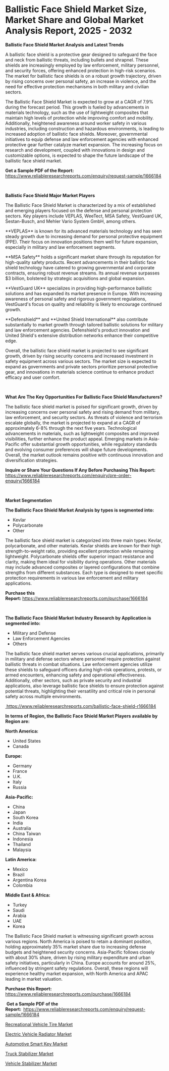<p><h1>Ballistic Face Shield Market Size, Market Share and Global Market Analysis Report, 2025 - 2032</h1></p><p><strong>Ballistic Face Shield Market Analysis and Latest Trends</strong></p>
<p><p>A ballistic face shield is a protective gear designed to safeguard the face and neck from ballistic threats, including bullets and shrapnel. These shields are increasingly employed by law enforcement, military personnel, and security forces, offering enhanced protection in high-risk scenarios. The market for ballistic face shields is on a robust growth trajectory, driven by rising concerns over personal safety, an increase in violence, and the need for effective protection mechanisms in both military and civilian sectors.</p><p>The Ballistic Face Shield Market is expected to grow at a CAGR of 7.9% during the forecast period. This growth is fueled by advancements in materials technology, such as the use of lightweight composites that maintain high levels of protection while improving comfort and mobility. Additionally, heightened awareness around worker safety in various industries, including construction and hazardous environments, is leading to increased adoption of ballistic face shields. Moreover, governmental initiatives to equip defense and law enforcement agencies with enhanced protective gear further catalyze market expansion. The increasing focus on research and development, coupled with innovations in design and customizable options, is expected to shape the future landscape of the ballistic face shield market.</p></p>
<p><strong>Get a Sample PDF of the Report:&nbsp;</strong> <a href="https://www.reliableresearchreports.com/enquiry/request-sample/1666184?utm_campaign=2104&utm_medium=2&utm_source=Github&utm_content=ia&utm_term=06022025&utm_id=ballistic-face-shield">https://www.reliableresearchreports.com/enquiry/request-sample/1666184</a></p>
<p>&nbsp;</p>
<p><strong>Ballistic Face Shield Major Market Players</strong></p>
<p><p>The Ballistic Face Shield Market is characterized by a mix of established and emerging players focused on the defense and personal protection sectors. Key players include VEPLAS, WeeTect, MSA Safety, VestGuard UK, Šestan-Busch, and Mehler Vario System GmbH, among others. </p><p>**VEPLAS** is known for its advanced materials technology and has seen steady growth due to increasing demand for personal protective equipment (PPE). Their focus on innovation positions them well for future expansion, especially in military and law enforcement segments.</p><p>**MSA Safety** holds a significant market share through its reputation for high-quality safety products. Recent advancements in their ballistic face shield technology have catered to growing governmental and corporate contracts, ensuring robust revenue streams. Its annual revenue surpasses $3 billion, bolstered by strategic acquisitions and global expansion.</p><p>**VestGuard UK** specializes in providing high-performance ballistic solutions and has expanded its market presence in Europe. With increasing awareness of personal safety and rigorous government regulations, VestGuard's focus on quality and reliability is likely to encourage continued growth.</p><p>**Defenshield** and **United Shield International** also contribute substantially to market growth through tailored ballistic solutions for military and law enforcement agencies. Defenshield's product innovation and United Shield's extensive distribution networks enhance their competitive edge.</p><p>Overall, the ballistic face shield market is projected to see significant growth, driven by rising security concerns and increased investment in safety equipment across various sectors. The market size is expected to expand as governments and private sectors prioritize personal protective gear, and innovations in materials science continue to enhance product efficacy and user comfort.</p></p>
<p>&nbsp;</p>
<p><strong>What Are The Key Opportunities For Ballistic Face Shield Manufacturers?</strong></p>
<p><p>The ballistic face shield market is poised for significant growth, driven by increasing concerns over personal safety and rising demand from military, law enforcement, and security sectors. As threats of violence and terrorism escalate globally, the market is projected to expand at a CAGR of approximately 6-8% through the next five years. Technological advancements in materials, such as lightweight composites and improved visibilities, further enhance the product appeal. Emerging markets in Asia-Pacific offer substantial growth opportunities, while regulatory standards and evolving consumer preferences will shape future developments. Overall, the market outlook remains positive with continuous innovation and diversification strategies.</p></p>
<p><strong>Inquire or Share Your Questions If Any Before Purchasing This Report:</strong> <a href="https://www.reliableresearchreports.com/enquiry/pre-order-enquiry/1666184?utm_campaign=2104&utm_medium=2&utm_source=Github&utm_content=ia&utm_term=06022025&utm_id=ballistic-face-shield">https://www.reliableresearchreports.com/enquiry/pre-order-enquiry/1666184</a></p>
<p>&nbsp;</p>
<p><strong>Market Segmentation</strong></p>
<p><strong>The Ballistic Face Shield Market Analysis by types is segmented into:</strong></p>
<p><ul><li>Kevlar</li><li>Polycarbonate</li><li>Other</li></ul></p>
<p><p>The ballistic face shield market is categorized into three main types: Kevlar, polycarbonate, and other materials. Kevlar shields are known for their high strength-to-weight ratio, providing excellent protection while remaining lightweight. Polycarbonate shields offer superior impact resistance and clarity, making them ideal for visibility during operations. Other materials may include advanced composites or layered configurations that combine strengths from different substances. Each type is designed to meet specific protection requirements in various law enforcement and military applications.</p></p>
<p><strong>Purchase this Report:&nbsp;</strong><a href="https://www.reliableresearchreports.com/purchase/1666184?utm_campaign=2104&utm_medium=2&utm_source=Github&utm_content=ia&utm_term=06022025&utm_id=ballistic-face-shield">https://www.reliableresearchreports.com/purchase/1666184</a></p>
<p>&nbsp;</p>
<p><strong>The Ballistic Face Shield Market Industry Research by Application is segmented into:</strong></p>
<p><ul><li>Military and Defense</li><li>Law Enforcement Agencies</li><li>Others</li></ul></p>
<p><p>The ballistic face shield market serves various crucial applications, primarily in military and defense sectors where personnel require protection against ballistic threats in combat situations. Law enforcement agencies utilize these shields to safeguard officers during high-risk operations, protests, or armed encounters, enhancing safety and operational effectiveness. Additionally, other sectors, such as private security and industrial applications, also leverage ballistic face shields to ensure protection against potential threats, highlighting their versatility and critical role in personal safety across multiple environments.</p></p>
<p><a href="https://www.reliableresearchreports.com/ballistic-face-shield-r1666184?utm_campaign=2104&utm_medium=2&utm_source=Github&utm_content=ia&utm_term=06022025&utm_id=ballistic-face-shield">&nbsp;https://www.reliableresearchreports.com/ballistic-face-shield-r1666184</a></p>
<p><strong>In terms of Region, the Ballistic Face Shield Market Players available by Region are:</strong></p>
<p>
    <p> <strong> North America: </strong>
        <ul>
            <li>United States</li>
            <li>Canada</li>
        </ul>
        </p> 
    <p> <strong> Europe: </strong>
        <ul>
            <li>Germany</li>
            <li>France</li>
            <li>U.K.</li>
            <li>Italy</li>
            <li>Russia</li>
        </ul>
        </p> 
    <p> <strong> Asia-Pacific: </strong>
        <ul>
            <li>China</li>
            <li>Japan</li>
            <li>South Korea</li>
            <li>India</li>
            <li>Australia</li>
            <li>China Taiwan</li>
            <li>Indonesia</li>
            <li>Thailand</li>
            <li>Malaysia</li>
        </ul>
        </p> 
    <p> <strong> Latin America: </strong>
        <ul>
            <li>Mexico</li>
            <li>Brazil</li>
            <li>Argentina Korea</li>
            <li>Colombia</li>
        </ul>
        </p> 
    <p> <strong> Middle East & Africa: </strong>
        <ul>
            <li>Turkey</li>
            <li>Saudi</li>
            <li>Arabia</li>
            <li>UAE</li>
            <li>Korea</li>
        </ul>
    </p>
    </p>
<p><p>The Ballistic Face Shield market is witnessing significant growth across various regions. North America is poised to retain a dominant position, holding approximately 35% market share due to increasing defense budgets and heightened security concerns. Asia-Pacific follows closely with about 30% share, driven by rising military expenditure and urban safety initiatives, particularly in China. Europe accounts for around 25%, influenced by stringent safety regulations. Overall, these regions will experience healthy market expansion, with North America and APAC leading in market valuation.</p></p>
<p><strong>Purchase this Report: </strong><a href="https://www.reliableresearchreports.com/purchase/1666184?utm_campaign=2104&utm_medium=2&utm_source=Github&utm_content=ia&utm_term=06022025&utm_id=ballistic-face-shield">https://www.reliableresearchreports.com/purchase/1666184</a></p>
<p>&nbsp;<strong>Get a Sample PDF of the Report:&nbsp;&nbsp;</strong><a href="https://www.reliableresearchreports.com/enquiry/request-sample/1666184?utm_campaign=2104&utm_medium=2&utm_source=Github&utm_content=ia&utm_term=06022025&utm_id=ballistic-face-shield">https://www.reliableresearchreports.com/enquiry/request-sample/1666184</a></p>
<p><strong></strong></p>
<p><p><a href="https://www.linkedin.com/pulse/in-depth-recreational-vehicle-tire-market-analysis-expansion-wsobe?utm_campaign=2104&utm_medium=2&utm_source=Github&utm_content=ia&utm_term=06022025&utm_id=ballistic-face-shield">Recreational Vehicle Tire Market</a></p><p><a href="https://www.linkedin.com/pulse/whats-fueling-66-growth-electric-vehicle-radiator-market-rrhve?utm_campaign=2104&utm_medium=2&utm_source=Github&utm_content=ia&utm_term=06022025&utm_id=ballistic-face-shield">Electric Vehicle Radiator Market</a></p><p><a href="https://www.linkedin.com/pulse/automotive-smart-key-market-size-set-grow-rapidly-over-xbfue?utm_campaign=2104&utm_medium=2&utm_source=Github&utm_content=ia&utm_term=06022025&utm_id=ballistic-face-shield">Automotive Smart Key Market</a></p><p><a href="https://www.linkedin.com/pulse/outlook-truck-stabilizer-market-2025-2032-competitive-insights-ksvxc?utm_campaign=2104&utm_medium=2&utm_source=Github&utm_content=ia&utm_term=06022025&utm_id=ballistic-face-shield">Truck Stabilizer Market</a></p><p><a href="https://www.linkedin.com/pulse/vehicle-stabilizer-market-analysis-offering-insights-markets-zkpqc?utm_campaign=2104&utm_medium=2&utm_source=Github&utm_content=ia&utm_term=06022025&utm_id=ballistic-face-shield">Vehicle Stabilizer Market</a></p></p>